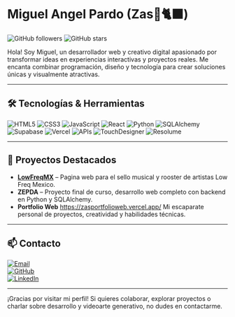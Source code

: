 # Miguel Angel Pardo (Zas🌙🐈‍⬛)

![GitHub followers](https://img.shields.io/github/followers/Zasmooncat?style=social)
![GitHub stars](https://img.shields.io/github/stars/Zasmooncat?style=social)

Hola! Soy Miguel, un desarrollador web y creativo digital apasionado por transformar ideas en experiencias interactivas y proyectos reales. Me encanta combinar programación, diseño y tecnología para crear soluciones únicas y visualmente atractivas.

---

## 🛠 Tecnologías & Herramientas
![HTML5](https://img.shields.io/badge/HTML5-E34F26?style=for-the-badge&logo=html5&logoColor=white)
![CSS3](https://img.shields.io/badge/CSS3-1572B6?style=for-the-badge&logo=css3&logoColor=white)
![JavaScript](https://img.shields.io/badge/JavaScript-F7DF1E?style=for-the-badge&logo=javascript&logoColor=black)
![React](https://img.shields.io/badge/React-61DAFB?style=for-the-badge&logo=react&logoColor=black)
![Python](https://img.shields.io/badge/Python-3776AB?style=for-the-badge&logo=python&logoColor=white)
![SQLAlchemy](https://img.shields.io/badge/SQLAlchemy-FF0000?style=for-the-badge&logo=sqlalchemy&logoColor=white)
![Supabase](https://img.shields.io/badge/Supabase-3ECF8E?style=for-the-badge&logo=supabase&logoColor=white)
![Vercel](https://img.shields.io/badge/Vercel-000000?style=for-the-badge&logo=vercel&logoColor=white)
![APIs](https://img.shields.io/badge/APIs-FF5733?style=for-the-badge&logo=postman&logoColor=white)
![TouchDesigner](https://img.shields.io/badge/TouchDesigner-000000?style=for-the-badge&logo=adobe&logoColor=white)
![Resolume](https://img.shields.io/badge/Resolume-1B1B1B?style=for-the-badge&logo=adobeaftereffects&logoColor=white)

---

## 🌟 Proyectos Destacados
- [**LowFreqMX**](https://lowfreqmx.com) – Pagina web para el sello musical y rooster de artistas Low Freq Mexico.  
- **ZEPDA** – Proyecto final de curso, desarrollo web completo con backend en Python y SQLAlchemy.  
- **Portfolio Web**
https://zasportfolioweb.vercel.app/
Mi escaparate personal de proyectos, creatividad y habilidades técnicas.

---

## 📫 Contacto
[![Email](https://img.shields.io/badge/Email-zasmomoxipol@gmail.com-c14438?style=for-the-badge&logo=gmail&logoColor=white)](mailto:zasmomoxipol@gmail.com)  
[![GitHub](https://img.shields.io/badge/GitHub-Zasmooncat-181717?style=for-the-badge&logo=github&logoColor=white)](https://github.com/Zasmooncat)  
[![LinkedIn](https://img.shields.io/badge/LinkedIn-Zasmooncat-0A66C2?style=for-the-badge&logo=linkedin&logoColor=white)](https://www.linkedin.com/in/zasmooncat/)

---


¡Gracias por visitar mi perfil! Si quieres colaborar, explorar proyectos o charlar sobre desarrollo y videoarte generativo, no dudes en contactarme.
